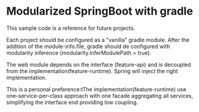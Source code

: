 # Modularized SpringBoot with gradle

This sample code is a reference for future projects.

Each project should be configured as a "vanilla" gradle module. After the addition of the module-info.file, gradle should de configured with modularity inference (modularity.inferModulePath = true). 

The web module depends on the interface (feature-api) and is decoupled from the implementation(feature-runtime). Spring will inject the right implementation.

This is a personal preference:tThe implementation(feature-runtime) use one-service-per-class approach with one facade aggregating all services, simplifying the interface end providing low coupling.
